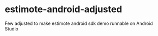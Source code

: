 estimote-android-adjusted
=========================

Few adjusted to make estimote android sdk demo runnable on Android Studio
